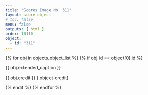 ```yaml
---
title: "Scores Image No. 311"
layout: score-object
# toc: false
menu: false
outputs: [ html ]
order: 13110
object:
  - id: "311"
---
```


{% for obj in objects.object_list %}
{% if obj.id == object[0].id %}

{{ obj.extended_caption }}

{{ obj.credit }} {.object-credit}

{% endif %}
{% endfor %}
